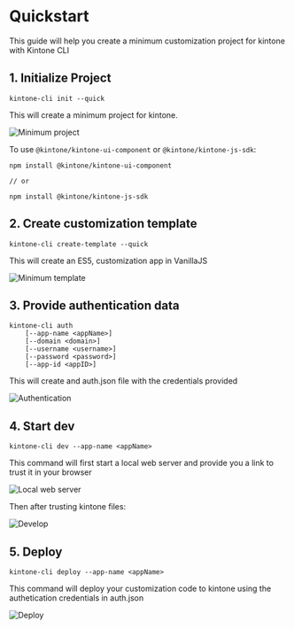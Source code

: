 # Quickstart

This guide will help you create a minimum customization project for kintone with Kintone CLI

## 1. Initialize Project

`kintone-cli init --quick`

This will create a minimum project for kintone.

![Minimum project](./img/project.png)

To use `@kintone/kintone-ui-component` or `@kintone/kintone-js-sdk`:

```
npm install @kintone/kintone-ui-component

// or

npm install @kintone/kintone-js-sdk
```

## 2. Create customization template

`kintone-cli create-template --quick`

This will create an ES5, customization app in VanillaJS

![Minimum template](./img/template.png)

## 3. Provide authentication data

```
kintone-cli auth
    [--app-name <appName>]
    [--domain <domain>]
    [--username <username>]
    [--password <password>]
    [--app-id <appID>]
```

This will create and auth.json file with the credentials provided

![Authentication](./img/auth.png)

## 4. Start dev

`kintone-cli dev --app-name <appName>`

This command will first start a local web server and provide you a link to trust it in your browser

![Local web server](./img/localws.png)

Then after trusting kintone files:

![Develop](./img/dev.png)

## 5. Deploy

`kintone-cli deploy --app-name <appName>`

This command will deploy your customization code to kintone using the authetication credentials in auth.json

![Deploy](./img/deploy.png)
